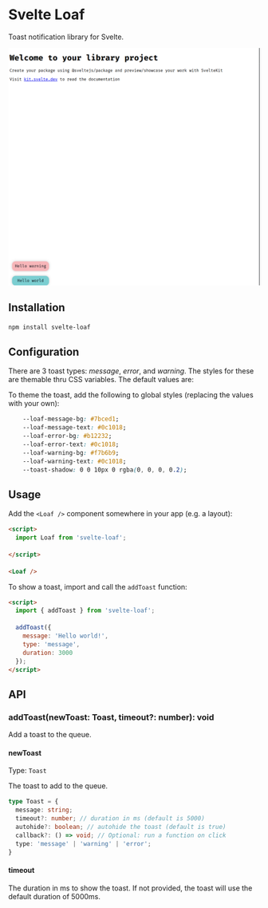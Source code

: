 # Svelte Loaf
Toast notification library for Svelte.

<!-- insert markdown image -->
![Svelte Loaf](/static/Screenshot.png)

## Installation

```bash
npm install svelte-loaf
```

## Configuration

There are 3 toast types: _message_, _error_, and _warning_. The styles for these are themable thru CSS variables. The default values are:

To theme the toast, add the following to global styles (replacing the values with your own):

```css
    --loaf-message-bg: #7bced1;
    --loaf-message-text: #0c1018;
    --loaf-error-bg: #b12232;
    --loaf-error-text: #0c1018;
    --loaf-warning-bg: #f7b6b9;
    --loaf-warning-text: #0c1018;
    --toast-shadow: 0 0 10px 0 rgba(0, 0, 0, 0.2);
```

## Usage

Add the ```<Loaf />``` component somewhere in your app (e.g. a layout):
  
  ```html
  <script>
    import Loaf from 'svelte-loaf';

  </script>

  <Loaf />
  ```


To show a toast, import and call the ```addToast``` function:

```html
<script>
  import { addToast } from 'svelte-loaf'; 
  
  addToast({
    message: 'Hello world!',
    type: 'message',
    duration: 3000
  });
</script>

```

## API

<!-- write API docs for a function -->
### addToast(newToast: Toast, timeout?: number): void

Add a toast to the queue.

#### newToast

<!-- Docs for a typescript type -->
Type: ```Toast```

The toast to add to the queue.

```typescript
type Toast = {
  message: string;
  timeout?: number; // duration in ms (default is 5000)
  autohide?: boolean; // autohide the toast (default is true)
  callback?: () => void; // Optional: run a function on click
  type: 'message' | 'warning' | 'error';
}
```


#### timeout

The duration in ms to show the toast. If not provided, the toast will use the default duration of 5000ms.
